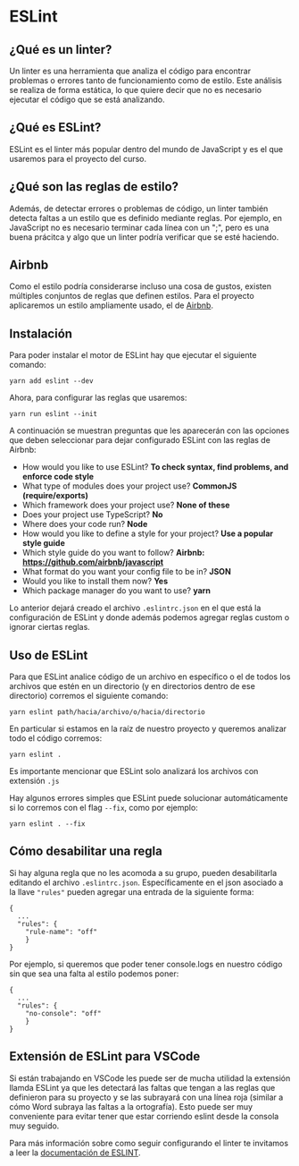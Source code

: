 # ESLint

## ¿Qué es un linter?

Un linter es una herramienta que analiza el código para encontrar problemas o errores tanto de funcionamiento como de estilo. Este análisis se realiza de forma estática, lo que quiere decir que no es necesario ejecutar el código que se está analizando.

## ¿Qué es ESLint?

ESLint es el linter más popular dentro del mundo de JavaScript y es el que usaremos para el proyecto del curso.

## ¿Qué son las reglas de estilo?
Además, de detectar errores o problemas de código, un linter también detecta faltas a un estilo que es definido mediante reglas. Por ejemplo, en JavaScript no es necesario terminar cada línea con un ";", pero es una buena prácitca y algo que un linter podría verificar que se esté haciendo.

## Airbnb
Como el estilo podría considerarse incluso una cosa de gustos, existen múltiples conjuntos de reglas que definen estilos. Para el proyecto aplicaremos un estilo ampliamente usado, el de [Airbnb](https://github.com/airbnb/javascript).

## Instalación
Para poder instalar el motor de ESLint hay que ejecutar el siguiente comando:
```
yarn add eslint --dev
```

Ahora, para configurar las reglas que usaremos:
```
yarn run eslint --init
```

A continuación se muestran preguntas que les aparecerán con las opciones que deben seleccionar para dejar configurado ESLint con las reglas de Airbnb:
- How would you like to use ESLint? **To check syntax, find problems, and enforce code style**
- What type of modules does your project use? **CommonJS (require/exports)**
- Which framework does your project use? **None of these**
- Does your project use TypeScript? **No**
- Where does your code run? **Node**
- How would you like to define a style for your project? **Use a popular style guide**
- Which style guide do you want to follow? **Airbnb: https://github.com/airbnb/javascript**
- What format do you want your config file to be in? **JSON**
- Would you like to install them now? **Yes**
- Which package manager do you want to use? **yarn**

Lo anterior dejará creado el archivo `.eslintrc.json` en el que está la configuración de ESLint y donde además podemos agregar reglas custom o ignorar ciertas reglas.

## Uso de ESLint
Para que ESLint analice código de un archivo en específico o el de todos los archivos que estén en un directorio (y en directorios dentro de ese directorio) corremos el siguiente comando:
```
yarn eslint path/hacia/archivo/o/hacia/directorio
```

En particular si estamos en la raíz de nuestro proyecto y queremos analizar todo el código corremos:
```
yarn eslint .
```

Es importante mencionar que ESLint solo analizará los archivos con extensión `.js`

Hay algunos errores simples que ESLint puede solucionar automáticamente si lo corremos con el flag `--fix`, como por ejemplo:
```
yarn eslint . --fix
```

## Cómo desabilitar una regla
Si hay alguna regla que no les acomoda a su grupo, pueden desabilitarla editando el archivo `.eslintrc.json`. Específicamente en el json asociado a la llave `"rules"` pueden agregar una entrada de la siguiente forma:
```
{
  ...
  "rules": {
    "rule-name": "off"
    }
}
```

Por ejemplo, si queremos que poder tener console.logs en nuestro código sin que sea una falta al estilo podemos poner:
```
{
  ...
  "rules": {
    "no-console": "off"
    }
}
```

## Extensión de ESLint para VSCode
Si están trabajando en VSCode les puede ser de mucha utilidad la extensión llamda ESLint ya que les detectará las faltas que tengan a las reglas que definieron para su proyecto y se las subrayará con una línea roja (similar a cómo Word subraya las faltas a la ortografía). Esto puede ser muy conveniente para evitar tener que estar corriendo eslint desde la consola muy seguido.

Para más información sobre como seguir configurando el linter te invitamos a leer la [documentación de ESLINT](https://eslint.org/docs/latest/user-guide/getting-started).
